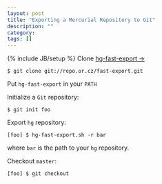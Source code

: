```yaml
---
layout: post
title: "Exporting a Mercurial Repository to Git"
description: ""
category: 
tags: []
---
```

{% include JB/setup %}
Clone [hg-fast-export &rarr;](http://repo.or.cz/w/fast-export.git)

    $ git clone git://repo.or.cz/fast-export.git

Put `hg-fast-export` in your `PATH`

Initialize a `Git` repository: 

    $ git init foo

Export `hg` repository: 

    [foo] $ hg-fast-export.sh -r bar

  where `bar` is the path to your `hg` repository.

Checkout `master`: 

    [foo] $ git checkout